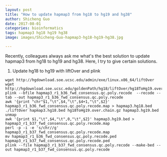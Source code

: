 ```yaml
---
layout: post
title: "How to update hapmap3 from hg18 to hg19 and hg38"
author: Shicheng Guo
date: 2017-08-01
categories: bioinformatics
tags: hapmap3 hg18 hg19 hg38
image: images/Shicheng-Guo-hapmap3-hg18-hg19-hg38.jpg

---
```


Recently, colleagues always ask me what's the best solution to update hapmap3 from hg18 to hg19 and hg38. Here, I try to give certain solutions.

1. Update hg18 to hg19 with liftOver and plink

```
wget http://hgdownload.soe.ucsc.edu/admin/exe/linux.x86_64/liftOver
wget http://hgdownload.soe.ucsc.edu/goldenPath/hg18/liftOver/hg18ToHg19.over.chain.gz
plink --bfile hapmap3_r1_b36_fwd_consensus.qc.poly.recode  --recode --tab --out hapmap3_r1_b36_fwd_consensus.qc.poly.recode
awk '{print "chr"$1,"\t",$4,"\t",$4+1,"\t",$2}' hapmap3_r1_b36_fwd_consensus.qc.poly.recode.map > hapmap3.hg18.bed
./liftOver hapmap3.hg18.bed hg18ToHg19.over.chain.gz hapmap3.hg19.bed unmap
awk '{print $1,"\t",$4,"\t",0,"\t",$2}' hapmap3.hg19.bed > hapmap3_r1_b37_fwd_consensus.qc.poly.recode.map
perl -p -i -e 's/chr//g' hapmap3_r1_b37_fwd_consensus.qc.poly.recode.map
mv hapmap3_r1_b36_fwd_consensus.qc.poly.recode.ped hapmap3_r1_b37_fwd_consensus.qc.poly.recode.ped
plink --file hapmap3_r1_b37_fwd_consensus.qc.poly.recode --make-bed --out hapmap3_r1_b37_fwd_consensus.qc.poly.recode
```
